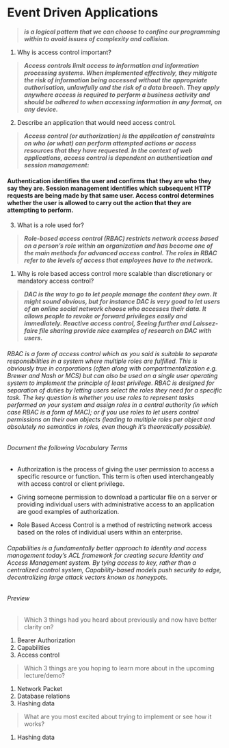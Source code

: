 # Event Driven Applications
> ***is a logical pattern that we can choose to confine our programming within to avoid issues of complexity and collision.***





1. Why is access control important?
> ***Access controls limit access to information and information processing systems. When implemented effectively, they mitigate the risk of information being accessed without the appropriate authorisation, unlawfully and the risk of a data breach. They apply anywhere access is required to perform a business activity and should be adhered to when accessing information in any format, on any device.***

2. Describe an application that would need access control.
> ***Access control (or authorization) is the application of constraints on who (or what) can perform attempted actions or access resources that they have requested. In the context of web applications, access control is dependent on authentication and session management:***

#### Authentication identifies the user and confirms that they are who they say they are. Session management identifies which subsequent HTTP requests are being made by that same user. Access control determines whether the user is allowed to carry out the action that they are attempting to perform.



3. What is a role used for?
> ***Role-based access control (RBAC) restricts network access based on a person’s role within an organization and has become one of the main methods for advanced access control. The roles in RBAC refer to the levels of access that employees have to the network.***

1. Why is role based access control more scalable than discretionary or mandatory access control?
> ***DAC is the way to go to let people manage the content they own. It might sound obvious, but for instance DAC is very good to let users of an online social network choose who accesses their data. It allows people to revoke or forward privileges easily and immediately. Reactive access control, Seeing further and Laissez-faire file sharing provide nice examples of research on DAC with users.***

###### RBAC is a form of access control which as you said is suitable to separate responsibilities in a system where multiple roles are fulfilled. This is obviously true in corporations (often along with compartmentalization e.g. Brewer and Nash or MCS) but can also be used on a single user operating system to implement the principle of least privilege. RBAC is designed for separation of duties by letting users select the roles they need for a specific task. The key question is whether you use roles to represent tasks performed on your system and assign roles in a central authority (in which case RBAC is a form of MAC); or if you use roles to let users control permissions on their own objects (leading to multiple roles per object and absolutely no semantics in roles, even though it’s theoretically possible).

###### Document the following Vocabulary Terms

- Authorization is the process of giving the user permission to access a specific resource or function. This term is often used interchangeably with access control or client privilege.

- Giving someone permission to download a particular file on a server or providing individual users with administrative access to an application are good examples of authorization.

- Role Based Access Control is a method of restricting network access based on the roles of individual users within an enterprise.

###### Capabilities is a fundamentally better approach to Identity and access management today’s ACL framework for creating secure Identity and Access Management system. By tying access to key, rather than a centralized control system, Capability-based models push security to edge, decentralizing large attack vectors known as honeypots.

###### Preview
> Which 3 things had you heard about previously and now have better clarity on?
1. Bearer Authorization
2. Capabilities
3. Access control
> Which 3 things are you hoping to learn more about in the upcoming lecture/demo?
1. Network Packet
2. Database relations
3. Hashing data
> What are you most excited about trying to implement or see how it works?
1. Hashing data
